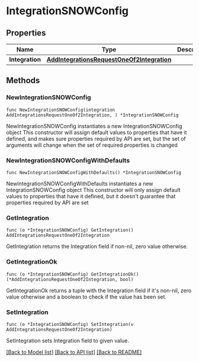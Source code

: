 # IntegrationSNOWConfig

## Properties

Name | Type | Description | Notes
------------ | ------------- | ------------- | -------------
**Integration** | [**AddIntegrationsRequestOneOf2Integration**](AddIntegrationsRequestOneOf2Integration.md) |  | 

## Methods

### NewIntegrationSNOWConfig

`func NewIntegrationSNOWConfig(integration AddIntegrationsRequestOneOf2Integration, ) *IntegrationSNOWConfig`

NewIntegrationSNOWConfig instantiates a new IntegrationSNOWConfig object
This constructor will assign default values to properties that have it defined,
and makes sure properties required by API are set, but the set of arguments
will change when the set of required properties is changed

### NewIntegrationSNOWConfigWithDefaults

`func NewIntegrationSNOWConfigWithDefaults() *IntegrationSNOWConfig`

NewIntegrationSNOWConfigWithDefaults instantiates a new IntegrationSNOWConfig object
This constructor will only assign default values to properties that have it defined,
but it doesn't guarantee that properties required by API are set

### GetIntegration

`func (o *IntegrationSNOWConfig) GetIntegration() AddIntegrationsRequestOneOf2Integration`

GetIntegration returns the Integration field if non-nil, zero value otherwise.

### GetIntegrationOk

`func (o *IntegrationSNOWConfig) GetIntegrationOk() (*AddIntegrationsRequestOneOf2Integration, bool)`

GetIntegrationOk returns a tuple with the Integration field if it's non-nil, zero value otherwise
and a boolean to check if the value has been set.

### SetIntegration

`func (o *IntegrationSNOWConfig) SetIntegration(v AddIntegrationsRequestOneOf2Integration)`

SetIntegration sets Integration field to given value.



[[Back to Model list]](../README.md#documentation-for-models) [[Back to API list]](../README.md#documentation-for-api-endpoints) [[Back to README]](../README.md)


